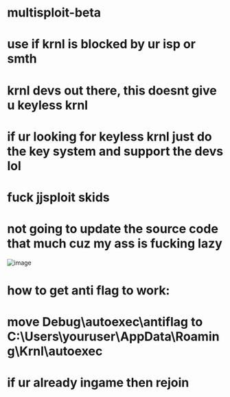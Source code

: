 # multisploit-beta
# use if krnl is blocked by ur isp or smth
# krnl devs out there, this doesnt give u keyless krnl
# if ur looking for keyless krnl just do the key system and support the devs lol
# fuck jjsploit skids
# not going to update the source code that much cuz my ass is fucking lazy
![image](https://user-images.githubusercontent.com/87015375/174795338-e1af5748-9822-4a7a-8f3f-7781b256c037.png)
# how to get anti flag to work:
# move Debug\autoexec\antiflag to C:\Users\youruser\AppData\Roaming\Krnl\autoexec
# if ur already ingame then rejoin

